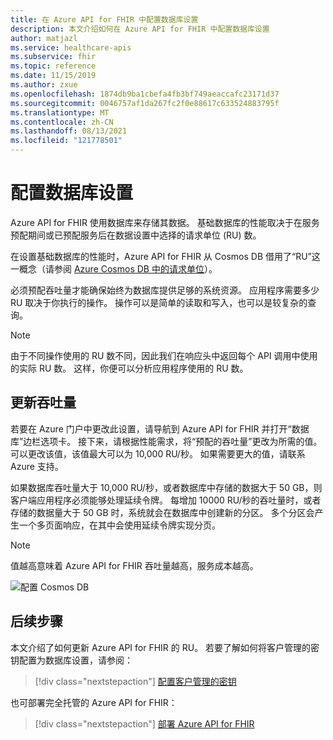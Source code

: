 ```yaml
---
title: 在 Azure API for FHIR 中配置数据库设置
description: 本文介绍如何在 Azure API for FHIR 中配置数据库设置
author: matjazl
ms.service: healthcare-apis
ms.subservice: fhir
ms.topic: reference
ms.date: 11/15/2019
ms.author: zxue
ms.openlocfilehash: 1874db9ba1cbefa4fb3bf749aeaccafc23171d37
ms.sourcegitcommit: 0046757af1da267fc2f0e88617c633524883795f
ms.translationtype: MT
ms.contentlocale: zh-CN
ms.lasthandoff: 08/13/2021
ms.locfileid: "121778501"
---
```

# <a name="configure-database-settings"></a>配置数据库设置 

Azure API for FHIR 使用数据库来存储其数据。 基础数据库的性能取决于在服务预配期间或已预配服务后在数据设置中选择的请求单位 (RU) 数。

在设置基础数据库的性能时，Azure API for FHIR 从 Cosmos DB 借用了“RU”这一概念（请参阅 [Azure Cosmos DB 中的请求单位](../../cosmos-db/request-units.md)）。 

必须预配吞吐量才能确保始终为数据库提供足够的系统资源。 应用程序需要多少 RU 取决于你执行的操作。 操作可以是简单的读取和写入，也可以是较复杂的查询。 

> [!NOTE]
> 由于不同操作使用的 RU 数不同，因此我们在响应头中返回每个 API 调用中使用的实际 RU 数。 这样，你便可以分析应用程序使用的 RU 数。

## <a name="update-throughput"></a>更新吞吐量

若要在 Azure 门户中更改此设置，请导航到 Azure API for FHIR 并打开“数据库”边栏选项卡。 接下来，请根据性能需求，将“预配的吞吐量”更改为所需的值。 可以更改该值，该值最大可以为 10,000 RU/秒。 如果需要更大的值，请联系 Azure 支持。

如果数据库吞吐量大于 10,000 RU/秒，或者数据库中存储的数据大于 50 GB，则客户端应用程序必须能够处理延续令牌。 每增加 10000 RU/秒的吞吐量时，或者存储的数据量大于 50 GB 时，系统就会在数据库中创建新的分区。 多个分区会产生一个多页面响应，在其中会使用延续令牌实现分页。

> [!NOTE] 
> 值越高意味着 Azure API for FHIR 吞吐量越高，服务成本越高。

![配置 Cosmos DB](media/database/database-settings.png)

## <a name="next-steps"></a>后续步骤

本文介绍了如何更新 Azure API for FHIR 的 RU。 若要了解如何将客户管理的密钥配置为数据库设置，请参阅：

>[!div class="nextstepaction"]
>[配置客户管理的密钥](customer-managed-key.md)

也可部署完全托管的 Azure API for FHIR：
 
>[!div class="nextstepaction"]
>[部署 Azure API for FHIR](fhir-paas-portal-quickstart.md)